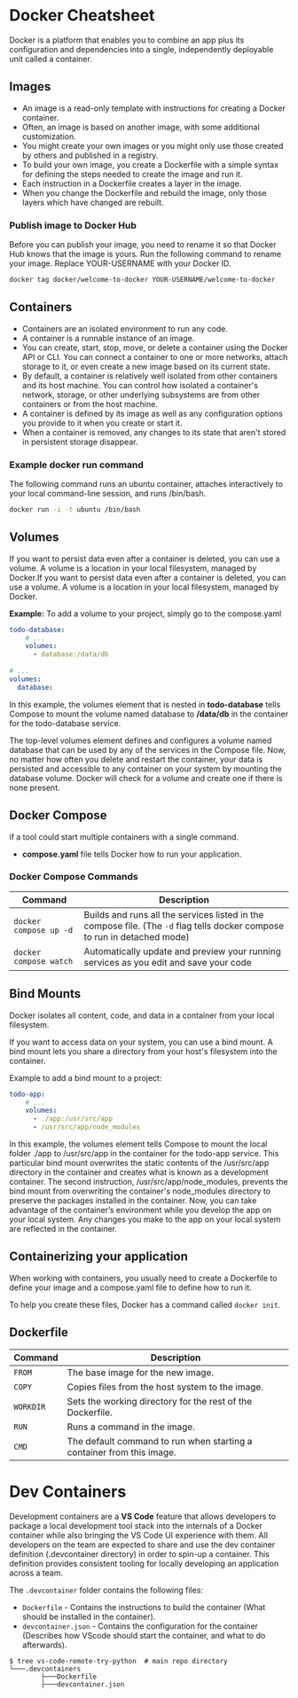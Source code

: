 # Docker Cheatsheet
Docker is a platform that enables you to combine an app plus its configuration and dependencies into a single, independently deployable unit called a container.
## Images
- An image is a read-only template with instructions for creating a Docker container. 
- Often, an image is based on another image, with some additional customization.
- You might create your own images or you might only use those created by others and published in a registry. 
- To build your own image, you create a Dockerfile with a simple syntax for defining the steps needed to create the image and run it. 
- Each instruction in a Dockerfile creates a layer in the image. 
- When you change the Dockerfile and rebuild the image, only those layers which have changed are rebuilt. 

### Publish image to Docker Hub
Before you can publish your image, you need to rename it so that Docker Hub knows that the image is yours. Run the following command to rename your image. Replace YOUR-USERNAME with your Docker ID.

```bash
docker tag docker/welcome-to-docker YOUR-USERNAME/welcome-to-docker
```

## Containers
- Containers are an isolated environment to run any code.
- A container is a runnable instance of an image. 
- You can create, start, stop, move, or delete a container using the Docker API or CLI. You can connect a container to one or more networks, attach storage to it, or even create a new image based on its current state.
- By default, a container is relatively well isolated from other containers and its host machine. You can control how isolated a container's network, storage, or other underlying subsystems are from other containers or from the host machine.
- A container is defined by its image as well as any configuration options you provide to it when you create or start it. 
- When a container is removed, any changes to its state that aren't stored in persistent storage disappear.

### Example docker run command
The following command runs an ubuntu container, attaches interactively to your local command-line session, and runs /bin/bash.

```bash
docker run -i -t ubuntu /bin/bash
```

## Volumes 
If you want to persist data even after a container is deleted, you can use a volume. A volume is a location in your local filesystem, managed by Docker.If you want to persist data even after a container is deleted, you can use a volume. A volume is a location in your local filesystem, managed by Docker.

**Example:**
To add a volume to your project, simply go to the compose.yaml
```yaml
todo-database:
    # ...
    volumes:
      - database:/data/db
                      
# ...
volumes:
  database:
```

In this example, the volumes element that is nested in **todo-database** tells Compose to mount the volume named database to **/data/db** in the container for the todo-database service.

The top-level volumes element defines and configures a volume named database that can be used by any of the services in the Compose file.
Now, no matter how often you delete and restart the container, your data is persisted and accessible to any container on your system by mounting the database volume. Docker will check for a volume and create one if there is none present.

## Docker Compose 
if a tool could start multiple containers with a single command. 


- **compose.yaml** file tells Docker how to run your application.

### Docker Compose Commands

| Command                 | Description                                                                                                               |
| ----------------------- | ------------------------------------------------------------------------------------------------------------------------- |
| `docker compose up -d ` | Builds and runs all the services listed in the compose file. (The `-d` flag tells docker compose to run in detached mode) |
| `docker compose watch`  | Automatically update and preview your running services as you edit and save your code                                     |



## Bind Mounts
Docker isolates all content, code, and data in a container from your local filesystem.

If you want to access data on your system, you can use a bind mount. A bind mount lets you share a directory from your host's filesystem into the container.

Example to add a bind mount to a project:
```yaml
todo-app:
    # ...
    volumes:
      - ./app:/usr/src/app
      - /usr/src/app/node_modules
```


In this example, the volumes element tells Compose to mount the local folder ./app to /usr/src/app in the container for the todo-app service. This particular bind mount overwrites the static contents of the /usr/src/app directory in the container and creates what is known as a development container. The second instruction, /usr/src/app/node_modules, prevents the bind mount from overwriting the container's node_modules directory to preserve the packages installed in the container.
Now, you can take advantage of the container’s environment while you develop the app on your local system. Any changes you make to the app on your local system are reflected in the container.


## Containerizing your application
When working with containers, you usually need to create a Dockerfile to define your image and a compose.yaml file to define how to run it.

To help you create these files, Docker has a command called `docker init`. 


## Dockerfile

| Command   | Description                                                           |
| --------- | --------------------------------------------------------------------- |
| `FROM`    | The base image for the new image.                                     |
| `COPY`    | Copies files from the host system to the image.                       |
| `WORKDIR` | Sets the working directory for the rest of the Dockerfile.            |
| `RUN`     | Runs a command in the image.                                          |
| `CMD`     | The default command to run when starting a container from this image. |


# Dev Containers
Development containers are a **VS Code** feature that allows developers to package a local development tool stack into the internals of a Docker container while also bringing the VS Code UI experience with them.
All developers on the team are expected to share and use the dev container definition (.devcontainer directory) in order to spin-up a container. This definition provides consistent tooling for locally developing an application across a team.

The `.devcontainer` folder contains the following files:
- `Dockerfile` - Contains the instructions to build the container (What should be installed in the container).
- `devcontainer.json` - Contains the configuration for the container (Describes how VScode should start the container, and what to do afterwards).

```
$ tree vs-code-remote-try-python  # main repo directory
└───.devcontainers
        ├───Dockerfile
        ├───devcontainer.json
```

